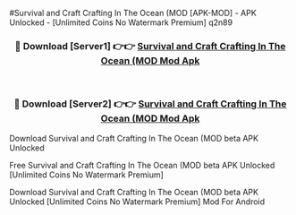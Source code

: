 #Survival and Craft Crafting In The Ocean (MOD [APK-MOD] - APK Unlocked - [Unlimited Coins No Watermark Premium] q2n89



<div align="center">

<h3>🔴 Download [Server1] 👉👉 <a href="https://momento.my/?title=Survival_and_Craft_Crafting_In_The_Ocean_(MOD">Survival and Craft Crafting In The Ocean (MOD Mod Apk</a></h3><br>

<h3>🔴 Download [Server2] 👉👉 <a href="https://momento.my/?title=Survival_and_Craft_Crafting_In_The_Ocean_(MOD">Survival and Craft Crafting In The Ocean (MOD Mod Apk</a></h3>
</div>



Download Survival and Craft Crafting In The Ocean (MOD beta APK Unlocked

Free Survival and Craft Crafting In The Ocean (MOD beta APK Unlocked [Unlimited Coins No Watermark Premium]

Download Survival and Craft Crafting In The Ocean (MOD beta APK Unlocked [Unlimited Coins No Watermark Premium] Mod For Android
